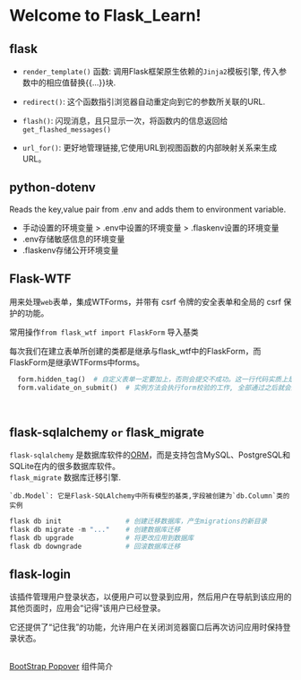 # Welcome to Flask_Learn!

## flask 

- `render_template()` 函数: 调用Flask框架原生依赖的`Jinja2`模板引擎, 传入参数中的相应值替换{{...}}块. 

- `redirect()`: 这个函数指引浏览器自动重定向到它的参数所关联的URL. 

- `flash()`: 闪现消息，且只显示一次，将函数内的信息返回给`get_flashed_messages()`

- `url_for()`: 更好地管理链接,它使用URL到视图函数的内部映射关系来生成URL。


## python-dotenv 
Reads the key,value pair from .env and adds them to environment variable. 

- 手动设置的环境变量 > .env中设置的环境变量 > .flaskenv设置的环境变量
- .env存储敏感信息的环境变量
- .flaskenv存储公开环境变量

## Flask-WTF
用来处理`web`表单，集成WTForms，并带有 csrf 令牌的安全表单和全局的 csrf 保护的功能。

常用操作`from flask_wtf import FlaskForm` 导入基类

每次我们在建立表单所创建的类都是继承与flask_wtf中的FlaskForm，而FlaskForm是继承WTForms中forms。

```python
  form.hidden_tag()  # 自定义表单一定要加上，否则会提交不成功。这一行代码实质上是添加了一个隐藏字段csrf_token,这是一个随机生成的token，用来防范黑客攻击。
  form.validate_on_submit()  # 实例方法会执行form校验的工作, 全部通过之后就会返回True
  
  
```
  
## flask-sqlalchemy `or` flask_migrate
`flask-sqlalchemy` 是数据库软件的[ORM](https://baike.baidu.com/item/%E5%AF%B9%E8%B1%A1%E5%85%B3%E7%B3%BB%E6%98%A0%E5%B0%84/311152?fromtitle=ORM&fromid=3583252&fr=aladdin)，而是支持包含MySQL、PostgreSQL和SQLite在内的很多数据库软件。<br/>
`flask_migrate` 数据库迁移引擎.
  
    `db.Model`: 它是Flask-SQLAlchemy中所有模型的基类,字段被创建为`db.Column`类的实例  

```python
flask db init                # 创建迁移数据库，产生migrations的新目录
flask db migrate -m "..."    # 创建数据库迁移
flask db upgrade             # 将更改应用到数据库
flask db downgrade           # 回滚数据库迁移
```

## flask-login   
该插件管理用户登录状态，以便用户可以登录到应用，然后用户在导航到该应用的其他页面时，应用会“记得”该用户已经登录。

它还提供了“记住我”的功能，允许用户在关闭浏览器窗口后再次访问应用时保持登录状态。
## 
  
[BootStrap Popover](https://getbootstrap.com) 组件简介


